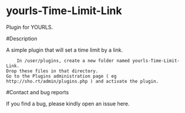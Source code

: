 # yourls-Time-Limit-Link

Plugin for YOURLS.

#Description

A simple plugin that will set a time limit by a link. 

		
		In /user/plugins, create a new folder named yourls-Time-Limit-Link.
    Drop these files in that directory.
    Go to the Plugins administration page ( eg http://sho.rt/admin/plugins.php ) and activate the plugin.

#Contact and bug reports

If you find a bug, please kindly open an issue here.

